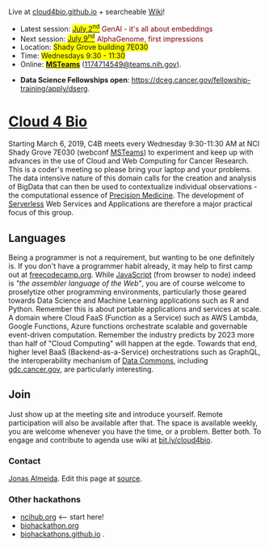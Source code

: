 Live at [cloud4bio.github.io](https://cloud4bio.github.io) + searcheable [Wiki](https://sites.google.com/mathbiol.org/cloud4bio/home)! 

 * Latest session: <span style="background-color:yellow">[July 2<sup>nd</sup>](https://sites.google.com/mathbiol.org/cloud4bio/2025/2025-07-09-jul)</span> <span style="color:maroon"> GenAI - it's all about embeddings</span>
 * Next session: <span style="background-color:yellow">[July 9<sup>nd</sup>](https://sites.google.com/mathbiol.org/cloud4bio/2025/2025-07-02-jul)</span> <span style="color:maroon"> AlphaGenome, first impressions</span>
 * Location: <span style="background-color:yellow">Shady Grove building 7E030</span> 
 * Time: <span style="background-color:yellow">Wednesdays 9:30 - 11:30</span> 
 * Online: <b style="color:maroon;background-color:yellow"> [MSTeams](https://teams.microsoft.com/l/meetup-join/19%3ameeting_NDc1NmU2ZTYtN2JkMi00MjcyLThhMDYtOTk4MTI0ZDQ1ODFi%40thread.v2/0?context=%7b%22Tid%22%3a%2214b77578-9773-42d5-8507-251ca2dc2b06%22%2c%22Oid%22%3a%221d26bc06-66c2-4019-bbe0-149b4af11cff%22%7d)</b> (1174714549@teams.nih.gov). 
 <!--* Journal club / speakers [upcoming](https://docs.google.com/document/d/1ADVPnpa5jCIvb9VWBvDIewTeBFdoj2-NrTwZEs-BUio/edit#); -->
 * **Data Science Fellowships open**: <a href="https://dceg.cancer.gov/fellowship-training/apply/dserg" target="_blank">https://dceg.cancer.gov/fellowship-training/apply/dserg</a>.

# [Cloud 4 Bio](https://cloud4bio.github.io) 
Starting March 6, 2019, C4B meets every Wednesday 9:30-11:30 AM at NCI Shady Grove 7E030 (webconf [MSTeams](https://teams.microsoft.com/l/meetup-join/19%3ameeting_NDc1NmU2ZTYtN2JkMi00MjcyLThhMDYtOTk4MTI0ZDQ1ODFi%40thread.v2/0?context=%7b%22Tid%22%3a%2214b77578-9773-42d5-8507-251ca2dc2b06%22%2c%22Oid%22%3a%221d26bc06-66c2-4019-bbe0-149b4af11cff%22%7d)) to experiment and keep up with advances in the use of Cloud and Web Computing for Cancer Research. This is a coder's meeting so please bring your laptop and your problems. The data intensive nature of this domain calls for the creation and analysis of BigData that can then be used to contextualize individual observations - the computational essence of [Precision Medicine](https://www.cancer.gov/research/areas/treatment/pmi-oncology). The development of [Serverless](https://en.wikipedia.org/wiki/Serverless_computing) Web Services and Applications are therefore a major practical focus of this group.

## Languages
Being a programmer is not a requirement, but wanting to be one definitely is. If you don't have a programmer habit already, it may help to first camp out at [freecodecamp.org](https://www.freecodecamp.org/). While <a href="https://javascript.info/" target="_blank">JavaScript</a> (from browser to node) indeed is *"the assembler language of the Web"*, you are of course welcome to proselytize other programming environments, particularly those geared towards Data Science and Machine Learning applications such as R and Python. Remember this is about portable applications and services at scale. A domain where Cloud FaaS (Function as a Service) such as AWS Lambda, Google Functions, Azure functions orchestrate scalable and governable event-driven computation. Remember the industry predicts by 2023 more than half of "Cloud Computing" will happen at the egde. Towards that end, higher level BaaS (Backend-as-a-Service) orchestrations such as GraphQL, the interoperability mechanism of [Data Commons](https://commonfund.nih.gov/commons), including [gdc.cancer.gov](https://gdc.cancer.gov), are particularly interesting. 

## Join
Just show up at the meeting site and introduce yourself. Remote participation will also be available after that. The space is available weekly, you are welcome whenever you have the time, or a problem. Better both. To engage and contribute to agenda use wiki at [bit.ly/cloud4bio](https://bit.ly/cloud4bio).

### Contact
[Jonas Almeida](https://dceg.cancer.gov/about/staff-directory/biographies/A-J/almeida-jonas). Edit this page at [source](https://github.com/cloud4bio/cloud4bio.github.com/edit/master/README.md).

### Other hackathons
* [ncihub.org](https://ncihub.org/) <-- start here!
* [biohackathon.org](http://www.biohackathon.org)
* [biohackathons.github.io](https://biohackathons.github.io) . 
